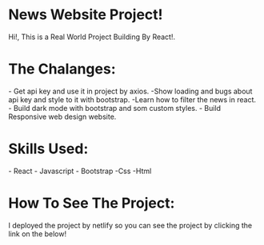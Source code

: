 <h1>News Website Project! </h1>
<p>Hi!, This is a Real World Project Building By React!.</p>

<h1>The Chalanges:</h1>
- Get api key and use it in project by axios.
-Show loading and bugs about api key and style to it with bootstrap.
-Learn how to filter the news in react.
- Build dark mode with bootstrap and som custom styles.
- Build Responsive web design website.

<h1>Skills Used: </h1>
- React
- Javascript
- Bootstrap
-Css
-Html

<h1>How To See The Project:</h1>
<p>I deployed the project by netlify so you can see the project by clicking the link on the below!</p>
